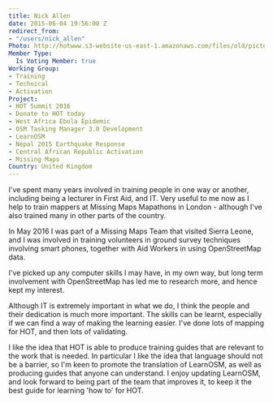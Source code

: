 ```yaml
---
title: Nick Allen
date: 2015-06-04 19:56:00 Z
redirect_from:
- "/users/nick_allen"
Photo: http://hotwww.s3-website-us-east-1.amazonaws.com/files/old/pictures/picture-299-1433452153.jpg
Member Type:
  Is Voting Member: true
Working Group:
- Training
- Technical
- Activation
Project:
- HOT Summit 2016
- Donate to HOT today
- West Africa Ebola Epidemic
- OSM Tasking Manager 3.0 Development
- LearnOSM
- Nepal 2015 Earthquake Response
- Central African Republic Activation
- Missing Maps
Country: United Kingdom
---
```


<p>I've spent many years involved in training people in one way or another, including being a lecturer in First Aid, and IT. Very useful to me now as I help to train mappers at Missing Maps Mapathons in London - although I've also trained many in other parts of the country.</p><p>In May 2016 I was part of a Missing Maps Team that visited Sierra Leone, and I was involved in training volunteers in ground survey techniques involving smart phones, together with Aid Workers in using OpenStreetMap data.</p><p>I've picked up any computer skills I may have, in my own way, but long term involvement with OpenStreetMap has led me to research more, and hence kept my interest.&nbsp;</p><p>Although IT is extremely important in what we do, I think the people and their dedication is much more important. The skills can be learnt, especially if we can find a way of making the learning easier. I've done lots of mapping for HOT, and then lots of validating. </p><p>I like the idea that HOT is able to produce training guides that are relevant to the work that is needed. In particular I like the idea that language should not be a barrier, so I'm keen to promote the translation of LearnOSM, as well as producing guides that anyone can understand. I enjoy updating LearnOSM, and look forward to being part of the team that improves it, to keep it the best guide for learning 'how to' for HOT.</p>
